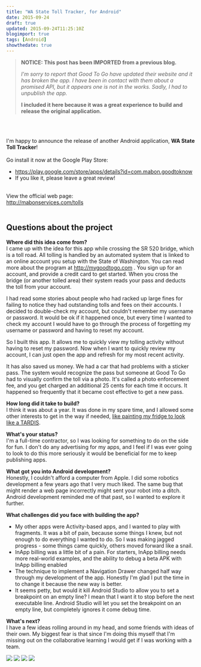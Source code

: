 ```yaml
---
title: "WA State Toll Tracker, for Android"
date: 2015-09-24
draft: true
updated: 2015-09-24T11:25:10Z
blogimport: true
tags: [Android]
showthedate: true
---
```


>
> **NOTICE: This post has been IMPORTED from a previous blog.**
>
> _I'm sorry to report that Good To Go have updated their website and it has broken the app. I have been in
> contact with them about a promised API, but it appears one is not in the works. Sadly, I had to unpublish the app._
>
> **I included it here because it was a great experience to build and release the original application.**

<br /><br />

<p>I'm happy to announce the release of another Android application, <b>WA State Toll Tracker</b>!
  <br/>
  <br/>Go install it now at the Google Play Store:
  <ul>
    <li><a href="https://play.google.com/store/apps/details?id=com.mabon.goodtoknow" target="_blank">https://play.google.com/store/apps/details?id=com.mabon.goodtoknow</a></li>
    <li>If you like it, please leave a great review!</li>
  </ul>
  <br/>View the official web page:
  <br/><a href="http://mabonservices.com/tolls" target="_blank">http://mabonservices.com/tolls</a>
  <br/>
  <br/> </p>
<h2>Questions about the project</h2>
<p><b>Where did this idea come from?</b>
  <br/>I came up with the idea for this app while crossing the SR 520 bridge, which is a toll road. All tolling is handled by an automated system that is linked to an online account you setup with the State of Washington. You can read more about the program
  at <a href="http://mygoodtogo.com" target="_blank">http://mygoodtogo.com</a> . You sign up for an account, and provide a credit card to get started. When you cross the bridge (or another tolled area) their system reads your pass and deducts the toll
  from your account. </p>
<p>I had read some stories about people who had racked up large fines for failing to notice they had outstanding tolls and fees on their accounts. I decided to double-check my account, but couldn't remember my username or password. It would be ok if it happened
  once, but every time I wanted to check my account I would have to go through the process of forgetting my username or password and having to reset my account. </p>
<p>So I built this app. It allows me to quickly view my tolling activity without having to reset my password. Now when I want to quickly review my account, I can just open the app and refresh for my most recent activity. </p>
<p>It has also saved us money. We had a car that had problems with a sticker pass. The system would recognize the pass but someone at Good To Go had to visually confirm the toll via a photo. It's called a photo enforcement fee, and you get charged an additional
  25 cents for each time it occurs. It happened so frequently that it became cost effective to get a new pass. </p>
<p><b>How long did it take to build?</b>
  <br/>I think it was about a year. It was done in my spare time, and I allowed some other interests to get in the way if needed, <a href="/posts/tardis-fridge/" target="_blank">like painting my fridge to look like a TARDIS</a>.
  </p>
<p><b>What's your status?</b>
  <br/>I'm a full-time contractor, so I was looking for something to do on the side for fun. I don't do any advertising for my apps, and I feel if I was ever going to look to do this more seriously it would be beneficial for me to keep publishing apps. </p>
<p><b>What got you into Android development?</b>
  <br/>Honestly, I couldn't afford a computer from Apple. I did some robotics development a few years ago that I very much liked. The same bug that might render a web page incorrectly might sent your robot into a ditch. Android development reminded me of that
  past, so I wanted to explore it further. </p>
<p><b>What challenges did you face with building the app?</b>
  <br/>
  <ul>
    <li>My other apps were Activity-based apps, and I wanted to play with fragments. It was a bit of pain, because some things I knew, but not enough to do everything I wanted to do. So I was making jagged progress - some things came quickly, others moved
      forward like a snail.</li>
    <li>InApp billing was a little bit of a pain. For starters, InApp billing needs more real-world examples, and the ability to debug a beta APK with InApp billing enabled</li>
    <li>The technique to implement a Navigation Drawer changed half way through my development of the app. Honestly I'm glad I put the time in to change it because the new way is better. </li>
    <li>It seems petty, but would it kill Android Studio to allow you to set a breakpoint on an empty line? I mean that I want it to stop before the next executable line. Android Studio will let you set the breakpoint on an empty line, but completely ignores
      it come debug time. </li>
  </ul>
</p>
<p><b>What's next?</b>
  <br/>I have a few ideas rolling around in my head, and some friends with ideas of their own. My biggest fear is that since I'm doing this myself that I'm missing out on the collaborative learning I would get if I was working with a team. </p>
<a href="http://1.bp.blogspot.com/-8Z116AfKPzQ/VgQ_atryN3I/AAAAAAAA4PM/rn539XXry84/s1600/ss01.png"
imageanchor="1"><img border="0" src="http://1.bp.blogspot.com/-8Z116AfKPzQ/VgQ_atryN3I/AAAAAAAA4PM/rn539XXry84/s320/ss01.png" /></a>
<a href="http://4.bp.blogspot.com/-e5smxebE4Bk/VgQ_akmHbdI/AAAAAAAA4PI/RO-wtykigDI/s1600/ss02.png" imageanchor="1"><img border="0" src="http://4.bp.blogspot.com/-e5smxebE4Bk/VgQ_akmHbdI/AAAAAAAA4PI/RO-wtykigDI/s320/ss02.png" /></a>
<a href="http://2.bp.blogspot.com/-PB2Abgn48ww/VgQ_aiQI3yI/AAAAAAAA4PU/tjdBF77yAns/s1600/ss03.png" imageanchor="1"><img border="0" src="http://2.bp.blogspot.com/-PB2Abgn48ww/VgQ_aiQI3yI/AAAAAAAA4PU/tjdBF77yAns/s320/ss03.png" /></a>
<a href="http://1.bp.blogspot.com/-v5m6E1QM__Y/VgQ_b1puGxI/AAAAAAAA4PQ/v9QR9QVV3t0/s1600/ss04.png" imageanchor="1"><img border="0" src="http://1.bp.blogspot.com/-v5m6E1QM__Y/VgQ_b1puGxI/AAAAAAAA4PQ/v9QR9QVV3t0/s320/ss04.png" /></a>
